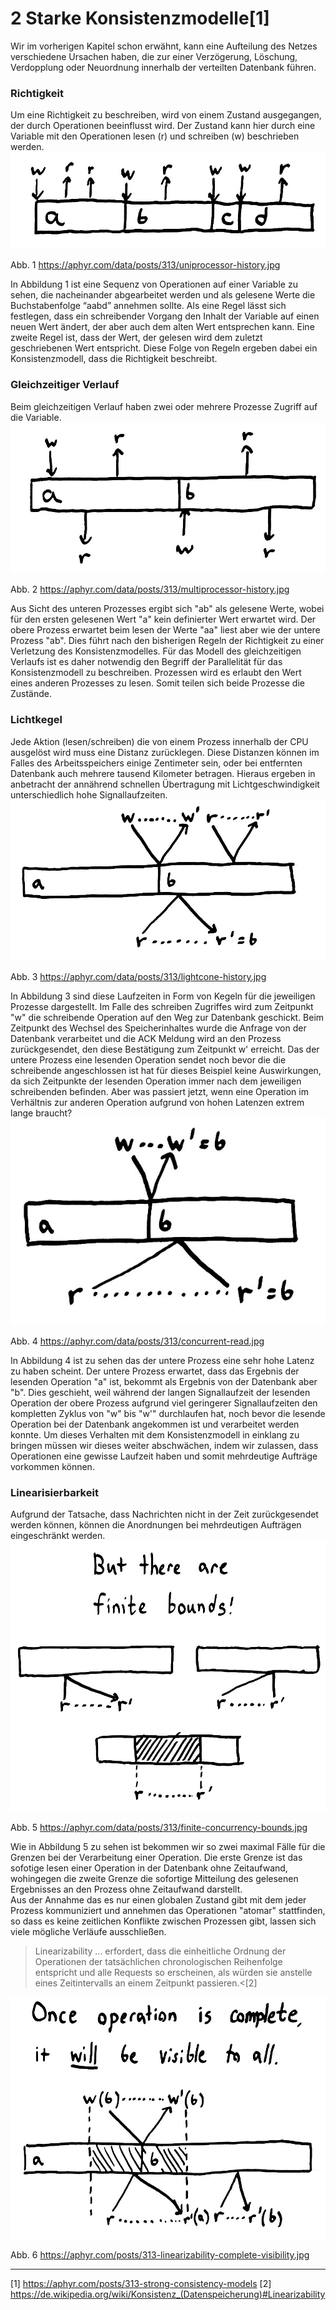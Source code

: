 # 2 Starke Konsistenzmodelle[1]
Wir im vorherigen Kapitel schon erwähnt, kann eine Aufteilung des Netzes verschiedene Ursachen haben, die zur einer Verzögerung, Löschung, Verdopplung oder Neuordnung innerhalb der verteilten Datenbank führen. 
### Richtigkeit
Um eine Richtigkeit zu beschreiben, wird von einem Zustand ausgegangen, der durch Operationen beeinflusst wird. Der Zustand kann hier durch eine Variable mit den Operationen lesen (r) und schreiben (w) beschrieben werden.
![Image of uniprocessor-history](/jepsen/images/uniprocessor-history.jpg)

Abb. 1 https://aphyr.com/data/posts/313/uniprocessor-history.jpg

In Abbildung 1 ist eine Sequenz von Operationen auf einer Variable zu sehen, die nacheinander abgearbeitet werden und als gelesene Werte die Buchstabenfolge “aabd” annehmen sollte. Als eine Regel lässt sich festlegen, dass ein schreibender Vorgang den Inhalt der Variable auf einen neuen Wert ändert, der aber auch dem alten Wert entsprechen kann. Eine zweite Regel ist, dass der Wert, der gelesen wird dem zuletzt geschriebenen Wert entspricht. 
Diese Folge von Regeln ergeben dabei ein Konsistenzmodell, dass die Richtigkeit beschreibt.

### Gleichzeitiger Verlauf
Beim gleichzeitigen Verlauf haben zwei oder mehrere Prozesse Zugriff auf die Variable. 
![Image of multiprocessor-history](/jepsen/images/multiprocessor-history.jpg)

Abb. 2 https://aphyr.com/data/posts/313/multiprocessor-history.jpg

Aus Sicht des unteren Prozesses ergibt sich "ab" als gelesene Werte, wobei für den ersten gelesenen Wert "a" kein definierter Wert erwartet wird. Der obere Prozess erwartet beim lesen der Werte "aa" liest aber wie der untere Prozess "ab". Dies führt nach den bisherigen Regeln der Richtigkeit zu einer Verletzung des Konsistenzmodelles. Für das Modell des gleichzeitigen Verlaufs ist es daher notwendig den Begriff der Parallelität für das Konsistenzmodell zu beschreiben. Prozessen wird es erlaubt den Wert eines anderen Prozesses zu lesen. Somit teilen sich beide Prozesse die Zustände.
### Lichtkegel
Jede Aktion (lesen/schreiben) die von einem Prozess innerhalb der CPU ausgelöst wird muss eine Distanz zurücklegen. Diese Distanzen können im Falles des Arbeitsspeichers einige Zentimeter sein, oder bei entfernten Datenbank auch mehrere tausend Kilometer betragen. Hieraus ergeben in anbetracht der annährend schnellen Übertragung mit Lichtgeschwindigkeit unterschiedlich hohe Signallaufzeiten.
![Image of lightcone-history](/jepsen/images/lightcone-history.jpg)

Abb. 3 https://aphyr.com/data/posts/313/lightcone-history.jpg

In Abbildung 3 sind diese Laufzeiten in Form von Kegeln für die jeweiligen Prozesse dargestellt. Im Falle des schreiben Zugriffes wird zum Zeitpunkt "w" die schreibende Operation auf den Weg zur Datenbank geschickt. Beim Zeitpunkt des Wechsel des Speicherinhaltes wurde die Anfrage von der Datenbank verarbeitet und die ACK Meldung wird an den Prozess zurückgesendet, den diese Bestätigung zum Zeitpunkt w' erreicht. Das der untere Prozess eine lesenden Operation sendet noch bevor die die schreibende angeschlossen ist hat für dieses Beispiel keine Auswirkungen, da sich Zeitpunkte der lesenden Operation immer nach dem jeweiligen schreibenden befinden. 
Aber was passiert jetzt, wenn eine Operation im Verhältnis zur anderen Operation aufgrund von hohen Latenzen extrem lange braucht?
![Image of concurrent-read](/jepsen/images/concurrent-read.jpg)

Abb. 4 https://aphyr.com/data/posts/313/concurrent-read.jpg

In Abbildung 4 ist zu sehen das der untere Prozess eine sehr hohe Latenz zu haben scheint. Der untere Prozess erwartet, dass das Ergebnis der lesenden Operation "a" ist, bekommt als Ergebnis von der Datenbank aber "b". Dies geschieht, weil während der langen Signallaufzeit der lesenden Operation der obere Prozess aufgrund viel geringerer Signallaufzeiten den kompletten Zyklus von "w" bis "w'" durchlaufen hat, noch bevor die lesende Operation bei der Datenbank angekommen ist und verarbeitet werden konnte.
Um dieses Verhalten mit dem Konsistenzmodell in einklang zu bringen müssen wir dieses weiter abschwächen, indem wir zulassen, dass Operationen eine gewisse Laufzeit haben und somit mehrdeutige Aufträge vorkommen können.
### Linearisierbarkeit
Aufgrund der Tatsache, dass Nachrichten nicht in der Zeit zurückgesendet werden können, können die Anordnungen bei mehrdeutigen Aufträgen eingeschränkt werden.
![Image of finite-concurrency-bounds](/jepsen/images/finite-concurrency-bounds.jpg)

Abb. 5 https://aphyr.com/data/posts/313/finite-concurrency-bounds.jpg

Wie in Abbildung 5 zu sehen ist bekommen wir so zwei maximal Fälle für die Grenzen bei der Verarbeitung einer Operation. Die erste Grenze ist das sofotige lesen einer Operation in der Datenbank ohne Zeitaufwand, wohingegen die zweite Grenze die sofortige Mitteilung des gelesenen Ergebnisses an den Prozess ohne Zeitaufwand darstellt.  
Aus der Annahme das es nur einen globalen Zustand gibt mit dem jeder Prozess kommuniziert und annehmen das Operationen "atomar" stattfinden, so dass es keine zeitlichen Konflikte zwischen Prozessen gibt, lassen sich viele mögliche Verläufe ausschließen.

>Linearizability ... erfordert, dass die einheitliche Ordnung der Operationen der tatsächlichen chronologischen Reihenfolge entspricht und alle Requests so erscheinen, als würden sie anstelle eines Zeitintervalls an einem Zeitpunkt passieren.<[2]


![Image of linearizability-complete-visibility](/jepsen/images/linearizability-complete-visibility.jpg)

Abb. 6 https://aphyr.com/posts/313-linearizability-complete-visibility.jpg

___________________________________________________________________________

[1] https://aphyr.com/posts/313-strong-consistency-models
[2] https://de.wikipedia.org/wiki/Konsistenz_(Datenspeicherung)#Linearizability
